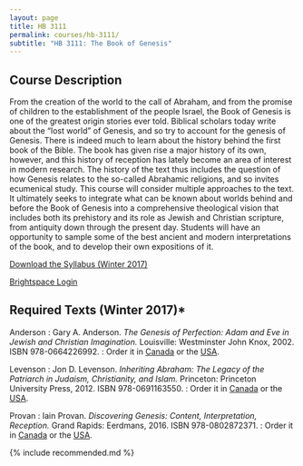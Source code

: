 ```yaml
---
layout: page
title: HB 3111
permalink: courses/hb-3111/
subtitle: "HB 3111: The Book of Genesis"
---
```


## Course Description

From the creation of the world to the call of Abraham, and from the
promise of children to the establishment of the people Israel, the Book
of Genesis is one of the greatest origin stories ever told. Biblical
scholars today write about the “lost world” of Genesis, and so try to
account for the genesis of Genesis. There is indeed much to learn about
the history behind the first book of the Bible. The book has given rise
a major history of its own, however, and this history of reception has
lately become an area of interest in modern research. The history of the
text thus includes the question of how Genesis relates to the so-called
Abrahamic religions, and so invites ecumenical study. This course will
consider multiple approaches to the text. It ultimately seeks to
integrate what can be known about worlds behind and before the Book of
Genesis into a comprehensive theological vision that includes both its
prehistory and its role as Jewish and Christian scripture, from
antiquity down through the present day. Students will have an
opportunity to sample some of the best ancient and modern
interpretations of the book, and to develop their own expositions of it.

[Download the Syllabus (Winter 2017)](https://github.com/danieldriver/Syllabi/raw/master/HB/HB%203111-Genesis-Driver%202017.pdf)

[Brightspace Login](https://smu.brightspace.com/d2l/login)

## Required Texts (Winter 2017)*

Anderson
: Gary A. Anderson. *The Genesis of Perfection: Adam and Eve in Jewish and Christian Imagination.* Louisville: Westminster John Knox, 2002. ISBN 978-0664226992.
: Order it in [Canada](http://amzn.to/2jo9Mxy) or the [USA](http://amzn.to/2jQeIYW).

Levenson
: Jon D. Levenson. *Inheriting Abraham: The Legacy of the Patriarch in Judaism, Christianity, and Islam.* Princeton: Princeton University Press, 2012. ISBN 978-0691163550.
: Order it in [Canada](http://amzn.to/2joigFe) or the [USA](http://amzn.to/2joa07S).

Provan
: Iain Provan. *Discovering Genesis: Content, Interpretation, Reception.* Grand Rapids: Eerdmans, 2016. ISBN 978-0802872371.
: Order it in [Canada](http://amzn.to/2jQobiU) or the [USA](http://amzn.to/2itO7oj).

{% include recommended.md %}
